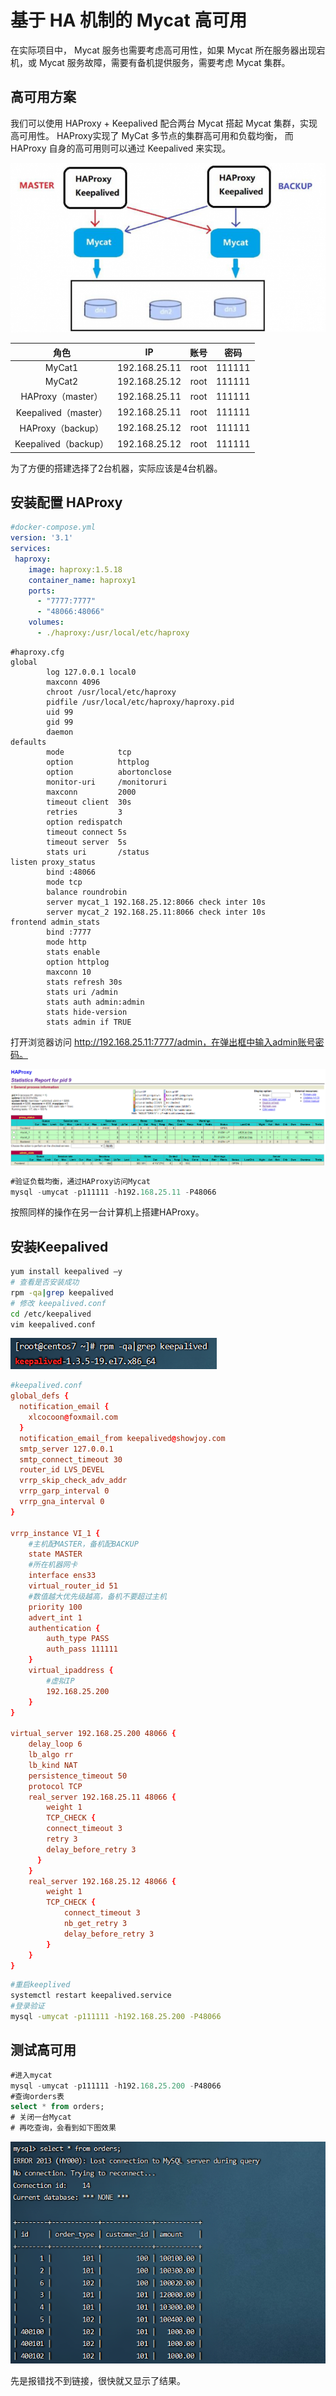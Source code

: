 # 基于 HA 机制的 Mycat 高可用

在实际项目中， Mycat 服务也需要考虑高可用性，如果 Mycat 所在服务器出现宕机，或 Mycat 服务故障，需要有备机提供服务，需要考虑 Mycat 集群。  

## 高可用方案

我们可以使用 HAProxy + Keepalived 配合两台 Mycat 搭起 Mycat 集群，实现高可用性。 HAProxy实现了 MyCat 多节点的集群高可用和负载均衡， 而 HAProxy 自身的高可用则可以通过 Keepalived 来实现。

![](./assets/XloIET.md.png)



|         角色         |      IP       | 账号 |  密码  |
| :------------------: | :-----------: | :--: | :----: |
|        MyCat1        | 192.168.25.11 | root | 111111 |
|        MyCat2        | 192.168.25.12 | root | 111111 |
|  HAProxy（master）   | 192.168.25.11 | root | 111111 |
| Keepalived（master） | 192.168.25.11 | root | 111111 |
|  HAProxy（backup）   | 192.168.25.12 | root | 111111 |
| Keepalived（backup） | 192.168.25.12 | root | 111111 |

为了方便的搭建选择了2台机器，实际应该是4台机器。

## 安装配置 HAProxy  

~~~yaml
#docker-compose.yml
version: '3.1'
services:
 haproxy:
    image: haproxy:1.5.18
    container_name: haproxy1
    ports:
      - "7777:7777"
      - "48066:48066"
    volumes:
      - ./haproxy:/usr/local/etc/haproxy

~~~

~~~properties
#haproxy.cfg
global
        log 127.0.0.1 local0
        maxconn 4096
        chroot /usr/local/etc/haproxy
        pidfile /usr/local/etc/haproxy/haproxy.pid
        uid 99
        gid 99
        daemon
defaults
        mode            tcp
        option          httplog
        option          abortonclose
        monitor-uri     /monitoruri
        maxconn         2000
        timeout client  30s
        retries         3
        option redispatch
        timeout connect 5s
        timeout server  5s
        stats uri       /status
listen proxy_status
        bind :48066
        mode tcp
        balance roundrobin
        server mycat_1 192.168.25.12:8066 check inter 10s
        server mycat_2 192.168.25.11:8066 check inter 10s
frontend admin_stats
        bind :7777
        mode http
        stats enable
        option httplog
        maxconn 10
        stats refresh 30s
        stats uri /admin
        stats auth admin:admin
        stats hide-version
        stats admin if TRUE
~~~

打开浏览器访问 http://192.168.25.11:7777/admin，在弹出框中输入admin账号密码。

![](./assets/134101.png)

~~~sql
#验证负载均衡，通过HAProxy访问Mycat
mysql -umycat -p111111 -h192.168.25.11 -P48066
~~~

按照同样的操作在另一台计算机上搭建HAProxy。

## 安装Keepalived

~~~sh
yum install keepalived –y
# 查看是否安装成功
rpm -qa|grep keepalived
# 修改 keepalived.conf
cd /etc/keepalived
vim keepalived.conf
~~~

![](./assets/135655.png)

~~~conf
#keepalived.conf
global_defs {
  notification_email {
    xlcocoon@foxmail.com
  }
  notification_email_from keepalived@showjoy.com
  smtp_server 127.0.0.1
  smtp_connect_timeout 30
  router_id LVS_DEVEL
  vrrp_skip_check_adv_addr
  vrrp_garp_interval 0
  vrrp_gna_interval 0
}

vrrp_instance VI_1 {
    #主机配MASTER，备机配BACKUP
    state MASTER
    #所在机器网卡
    interface ens33
    virtual_router_id 51
    #数值越大优先级越高，备机不要超过主机
    priority 100
    advert_int 1
    authentication {
        auth_type PASS
        auth_pass 111111
    }
    virtual_ipaddress {
        #虚拟IP
        192.168.25.200
    }
}

virtual_server 192.168.25.200 48066 {
    delay_loop 6
    lb_algo rr
    lb_kind NAT
    persistence_timeout 50
    protocol TCP
    real_server 192.168.25.11 48066 {
        weight 1
        TCP_CHECK {
        connect_timeout 3
        retry 3
        delay_before_retry 3
      }
    }
    real_server 192.168.25.12 48066 {
        weight 1
        TCP_CHECK {
            connect_timeout 3
            nb_get_retry 3
            delay_before_retry 3
        }
    }
}
~~~

~~~sh
#重启keeplived
systemctl restart keepalived.service
#登录验证
mysql -umycat -p111111 -h192.168.25.200 -P48066
~~~

## 测试高可用

~~~sql
#进入mycat
mysql -umycat -p111111 -h192.168.25.200 -P48066
#查询orders表
select * from orders;
# 关闭一台Mycat
# 再吃查询，会看到如下图效果
~~~

![](./assets/142938.png)

 先是报错找不到链接，很快就又显示了结果。